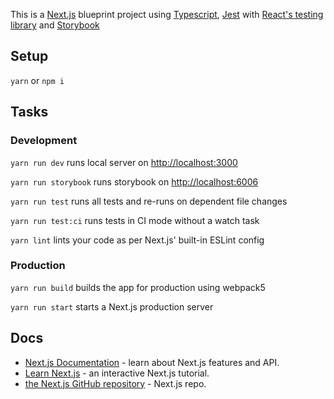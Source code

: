 This is a [Next.js](https://nextjs.org/) blueprint project using [Typescript](https://github.com/microsoft/TypeScript), [Jest](https://github.com/facebook/jest) with [React's testing library](https://github.com/testing-library/react-testing-library) and [Storybook](https://github.com/storybookjs/storybook)

## Setup

`yarn` or `npm i`

## Tasks

### Development

`yarn run dev` runs local server on [http://localhost:3000](http://localhost:3000)

`yarn run storybook` runs storybook on [http://localhost:6006](http://localhost:6006)

`yarn run test` runs all tests and re-runs on dependent file changes

`yarn run test:ci` runs tests in CI mode without a watch task 

`yarn lint` lints your code as per Next.js' built-in ESLint config

### Production

`yarn run build` builds the app for production using webpack5

`yarn run start` starts a Next.js production server

## Docs

- [Next.js Documentation](https://nextjs.org/docs) - learn about Next.js features and API.
- [Learn Next.js](https://nextjs.org/learn) - an interactive Next.js tutorial.
- [the Next.js GitHub repository](https://github.com/vercel/next.js/) - Next.js repo.
